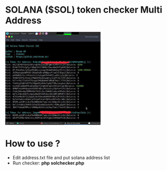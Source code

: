 # SOLANA ($SOL) token checker Multi Address

<img src="example.jpeg" width="60%" alt="Example">

# How to use ?
- Edit address.txt file and put solana address list
- Run checker: <b>php solchecker.php</b>
 
